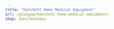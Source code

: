 ```yaml
---
title: "Hatchett Home Medical Equipment"
url: /glasgow/hatchett-home-medical-equipment/
shop: Sanitätshaus
---
```

